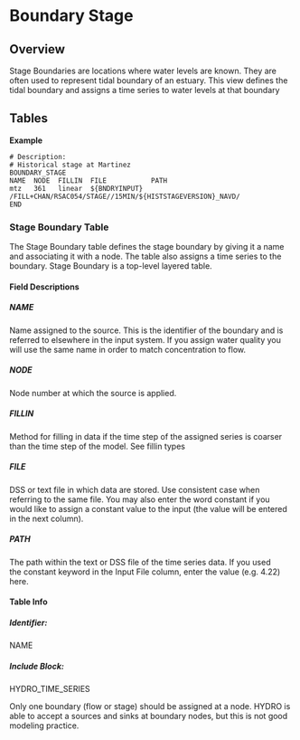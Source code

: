 # Boundary Stage

## Overview

Stage Boundaries are locations where water levels are known. They are
often used to represent tidal boundary of an estuary. This view defines
the tidal boundary and assigns a time series to water levels at that
boundary

## Tables

**Example**

``` text
# Description:
# Historical stage at Martinez
BOUNDARY_STAGE
NAME  NODE  FILLIN  FILE           PATH                                                
mtz   361   linear  ${BNDRYINPUT}  /FILL+CHAN/RSAC054/STAGE//15MIN/${HISTSTAGEVERSION}_NAVD/ 
END
```

  

### Stage Boundary Table

The Stage Boundary table defines the stage boundary by giving it a name
and associating it with a node. The table also assigns a time series to
the boundary. Stage Boundary is a top-level layered table.

#### Field Descriptions

##### NAME

Name assigned to the source. This is the identifier of the boundary and
is referred to elsewhere in the input system. If you assign water
quality you will use the same name in order to match concentration to
flow.

##### NODE

Node number at which the source is applied.

##### FILLIN

Method for filling in data if the time step of the assigned series is
coarser than the time step of the model. See fillin types

##### FILE

DSS or text file in which data are stored. Use consistent case when
referring to the same file. You may also enter the word constant if you
would like to assign a constant value to the input (the value will be
entered in the next column).

##### PATH

The path within the text or DSS file of the time series data. If you
used the constant keyword in the Input File column, enter the value
(e.g. 4.22) here.

#### Table Info

##### Identifier:

NAME

##### Include Block:

HYDRO_TIME_SERIES

Only one boundary (flow or stage) should be assigned at a node. HYDRO is
able to accept a sources and sinks at boundary nodes, but this is not
good modeling practice.
